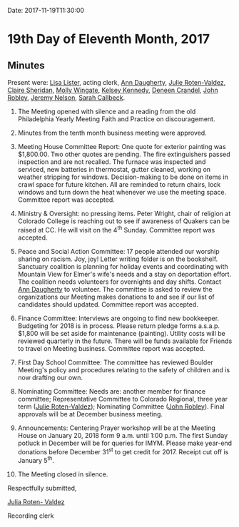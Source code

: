 Date: 2017-11-19T11:30:00

[AnnDaugherty]: /Friends/AnnDaugherty
[AnnGrantMartin]: /Friends/AnnGrantMartin
[AustinHawk]: /Friends/AustinHawk
[BarbCromwell]: /Friends/BarbCromwell
[BrianMurphy]: /Friends/BrianMurphy
[BrianSojourner]: /Friends/BrianSojourner
[BriannaHawk]: /Friends/BriannaHawk
[CarltonGamer]: /Friends/CarltonGamer
[ClaireSheridan]: /Friends/ClaireSheridan
[ConstanceGale]: /Friends/ConstanceGale
[ChrisParadise]: /Friends/ChrisParadise
[DeneenCrandell]: /Friends/DeneenCrandell
[EllenCooney]: /Friends/EllenCooney
[HollyGrasso]: /Friends/HollyGrasso
[JeremyNelson]: /Friends/JeremyNelson
[JohnGallagher]: /Friends/JohnGallagher
[JonathanMcFee]: /Friends/JonathanMcFee
[JohnRobey]: /Friends/JohnRobey
[JudithMcKay]: /Friends/JudithMcKay
[LindaSegar]: /Friends/LindaSegar
[LisaJoySamson]: /Friends/LisaJoySamson
[LisaLister]: /Friends/LisaLister
[PeterLeVar]: /Friends/PeterLeVar
[JuliaRotenValdez]: /Friends/JuliaRotenValdez
[KenMcKay]: /Friends/KenMcKay
[KelseyKennedy]: /Friends/KelseyKennedy
[MelissaVuto]: /Friends/MelissaVuto
[MollyWingate]: /Friends/MollyWingate
[NancyAndrews]: /Friends/NancyAndrews
[PhilFriesen]: /Friends/PhilFriesen
[SarahCallback]: /Friends/SarahCallback
[SherryMacMahon]: /Friends/SherryMacMahon]
[SueLauther]: /Friends/SueLauther
[SueLathrop]: /Friends/SueLathrop

# 19th Day of Eleventh Month, 2017

## Minutes

Present were: [Lisa Lister][LisaLister], acting clerk, [Ann Daugherty][AnnDaugherty], 
[Julie Roten-Valdez][JuliaRotenValdez], [Claire Sheridan][ClaireSheridan], 
[Molly Wingate][MollyWingate], [Kelsey Kennedy][KelseyKennedy],
[Deneen Crandel][DeneenCrandell], [John Robley][JohnRobey], [Jeremy Nelson][JeremyNelson], 
[Sarah Callbeck][SarahCallback].


1.  The Meeting opened with silence and a reading from the old
    Philadelphia Yearly Meeting Faith and Practice on discouragement.

2.  Minutes from the tenth month business meeting were approved.

3.  Meeting House Committee Report: One quote for exterior painting was
    $1,800.00. Two other quotes are pending. The fire extinguishers
    passed inspection and are not recalled. The furnace was inspected
    and serviced, new batteries in thermostat, gutter cleaned, working
    on weather stripping for windows. Decision-making to be done on
    items in crawl space for future kitchen. All are reminded to return
    chairs, lock windows and turn down the heat whenever we use the
    meeting space. Committee report was accepted.

4.  Ministry & Oversight: no pressing items. Peter Wright, chair of
    religion at Colorado College is reaching out to see if awareness of
    Quakers can be raised at CC. He will visit on the 4<sup>th</sup> Sunday.
    Committee report was accepted.

5.  Peace and Social Action Committee: 17 people attended our worship
    sharing on racism. Joy, joy! Letter writing folder is on the
    bookshelf. Sanctuary coalition is planning for holiday events and
    coordinating with Mountain View for Elmer's wife's needs and a stay
    on deportation effort. The coalition needs volunteers for overnights
    and day shifts. Contact [Ann Daugherty][AnnDaugherty] to volunteer. The committee is
    asked to review the organizations our Meeting makes donations to and
    see if our list of candidates should updated. Committee report was
    accepted.

6.  Finance Committee: Interviews are ongoing to find new bookkeeper.
    Budgeting for 2018 is in process. Please return pledge forms
    a.s.a.p. $1,800 will be set aside for maintenance (painting).
    Utility costs will be reviewed quarterly in the future. There will
    be funds available for Friends to travel on Meeting business.
    Committee report was accepted.

7.  First Day School Committee: The committee has reviewed Boulder
    Meeting's policy and procedures relating to the safety of children
    and is now drafting our own.

8.  Nominating Committee: Needs are: another member for finance
    committee; Representative Committee to Colorado Regional, three year
    term ([Julie Roten-Valdez][JuliaRotenValdez]); Nominating Committee ([John Robley][JohnRobey]). 
    Final  approvals will be at December business meeting.

9.  Announcements: Centering Prayer workshop will be at the Meeting
    House on January 20, 2018 form 9 a.m. until 1:00 p.m. The first
    Sunday potluck in December will be for queries for IMYM. Please make
    year-end donations before December 31<sup>st</sup> to get credit for 2017.
    Receipt cut off is January 5<sup>th</sup>.

10. The Meeting closed in silence.

Respectfully submitted,

[Julia Roten- Valdez][JuliaRotenValdez]

Recording clerk

